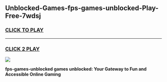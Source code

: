 
## Unblocked-Games-fps-games-unblocked-Play-Free-7wdsj
<h3>
<a href="https://premium76.site?title=fps-games-unblocked&ref=10A">CLICK TO PLAY</a></h3>
<hr>

<h3>
<a href="https://premium76.site?title=fps-games-unblocked&ref=10A">CLICK 2 PLAY</a>
  
</h3>

<a href="https://premium76.site?title=fps-games-unblocked&ref=10A"><img src="https://clearcache.store/games.png"></a>


**fps-games-unblocked games unblocked: Your Gateway to Fun and Accessible Online Gaming**
